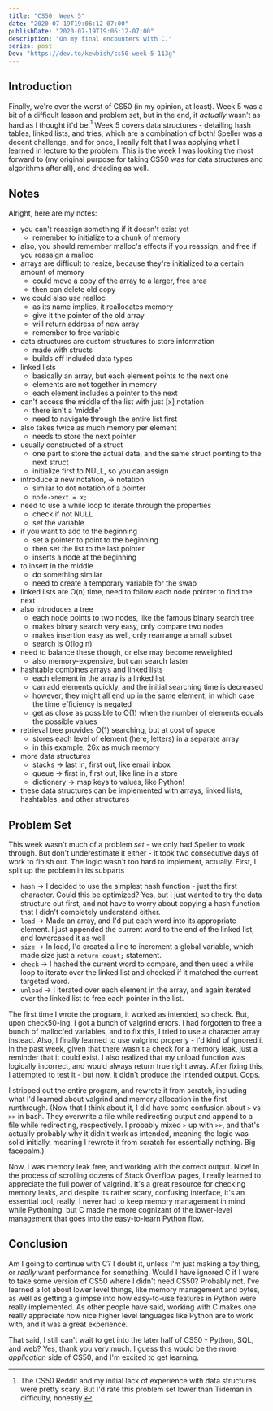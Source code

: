 ```yaml
---
title: "CS50: Week 5"
date: "2020-07-19T19:06:12-07:00"
publishDate: "2020-07-19T19:06:12-07:00"
description: "On my final encounters with C."
series: post
Dev: "https://dev.to/kewbish/cs50-week-5-113g"
---
```


## Introduction
Finally, we're over the worst of CS50 (in my opinion, at least). Week 5 was a bit of a difficult lesson and problem set, but in the end, it *actually* wasn't as hard as I thought it'd be.[^1] Week 5 covers data structures - detailing hash tables, linked lists, and tries, which are a combination of both! Speller was a decent challenge, and for once, I really felt that I was applying what I learned in lecture to the problem. This is the week I was looking the most forward to (my original purpose for taking CS50 was for data structures and algorithms after all), and dreading as well. 

## Notes
Alright, here are my notes:
- you can't reassign something if it doesn't exist yet
	- remember to initialize to a chunk of memory
- also, you should remember malloc's effects if you reassign, and free if you reassign a malloc
- arrays are difficult to resize, because they're initialized to a certain amount of memory
	- could move a copy of the array to a larger, free area
	- then can delete old copy
- we could also use realloc
	- as its name implies, it reallocates memory
	- give it the pointer of the old array
	- will return address of new array
	- remember to free variable
- data structures are custom structures to store information
	- made with structs
	- builds off included data types
- linked lists
	- basically an array, but each element points to the next one
	- elements are not together in memory
	- each element includes a pointer to the next
- can't access the middle of the list with just [x] notation
	- there isn't a 'middle'
	- need to navigate through the entire list first
- also takes twice as much memory per element
	- needs to store the next pointer
- usually constructed of a struct
	- one part to store the actual data, and the same struct pointing to the next struct
	- initialize first to NULL, so you can assign
- introduce a new notation, -> notation
	- similar to dot notation of a pointer
	- `node->next = x;`
- need to use a while loop to iterate through the properties
	- check if not NULL
	- set the variable
- if you want to add to the beginning
	- set a pointer to point to the beginning
	- then set the list to the last pointer
	- inserts a node at the beginning
- to insert in the middle
	- do something similar
	- need to create a temporary variable for the swap
- linked lists are O(n) time, need to follow each node pointer to find the next
- also introduces a tree
	- each node points to two nodes, like the famous binary search tree
	- makes binary search very easy, only compare two nodes
	- makes insertion easy as well, only rearrange a small subset
	- search is O(log n)
- need to balance these though, or else may become reweighted
	- also memory-expensive, but can search faster
- hashtable combines arrays and linked lists
	- each element in the array is a linked list
	- can add elements quickly, and the initial searching time is decreased
	- however, they might all end up in the same element, in which case the time efficiency is negated
	- get as close as possible to O(1) when the number of elements equals the possible values
- retrieval tree provides O(1) searching, but at cost of space
	- stores each level of element (here, letters) in a separate array
	- in this example, 26x as much memory
- more data structures
	- stacks -> last in, first out, like email inbox
	- queue -> first in, first out, like line in a store
	- dictionary -> map keys to values, like Python!
- these data structures can be implemented with arrays, linked lists, hashtables, and other structures

## Problem Set
This week wasn't much of a problem *set* - we only had Speller to work through. But don't underestimate it either - it took two consecutive days of work to finish out. The logic wasn't too hard to implement, actually. 
First, I split up the problem in its subparts
- `hash` -> I decided to use the simplest hash function - just the first character. Could this be optimized? Yes, but I just wanted to try the data structure out first, and not have to worry about copying a hash function that I didn't completely understand either.
- `load` -> Made an array, and I'd put each word into its appropriate element. I just appended the current word to the end of the linked list, and lowercased it as well.
- `size` -> In load, I'd created a line to increment a global variable, which made size just a `return count;` statement.
- `check` -> I hashed the current word to compare, and then used a while loop to iterate over the linked list and checked if it matched the current targeted word.
- `unload` -> I iterated over each element in the array, and again iterated over the linked list to free each pointer in the list.

The first time I wrote the program, it worked as intended, so check. But, upon check50-ing, I got a bunch of valgrind errors. I had forgotten to free a bunch of malloc'ed variables, and to fix this, I tried to use a character array instead. Also, I finally learned to use valgrind properly - I'd kind of ignored it in the past week, given that there wasn't a check for a memory leak, just a reminder that it could exist. I also realized that my unload function was logically incorrect, and would always return true right away. After fixing this, I attempted to test it - but now, it didn't produce the intended output. Oops.

I stripped out the entire program, and rewrote it from scratch, including what I'd learned about valgrind and memory allocation in the first runthrough. (Now that I think about it, I did have some confusion about `>` vs `>>` in bash. They overwrite a file while redirecting output and append to a file while redirecting, respectively. I probably mixed `>` up with `>>`, and that's actually probably why it didn't work as intended, meaning the logic was solid initially, meaning I rewrote it from scratch for essentially nothing. Big facepalm.)

Now, I was memory leak free, and working with the correct output. Nice! In the process of scrolling dozens of Stack Overflow pages, I really learned to appreciate the full power of valgrind. It's a great resource for checking memory leaks, and despite its rather scary, confusing interface, it's an essential tool, really. I never had to keep memory management in mind while Pythoning, but C made me more cognizant of the lower-level management that goes into the easy-to-learn Python flow.

## Conclusion
Am I going to continue with C? I doubt it, unless I'm just making a toy thing, or *really* want performance for something. Would I have ignored C if I were to take some version of CS50 where I didn't need CS50? Probably not. I've learned a lot about lower level things, like memory management and bytes, as well as getting a glimpse into how easy-to-use features in Python were really implemented. As other people have said, working with C makes one really appreciate how nice higher level languages like Python are to work with, and it was a great experience. 

That said, I still can't wait to get into the later half of CS50 - Python, SQL, and web? Yes, thank you very much. I guess this would be the more *application* side of CS50, and I'm excited to get learning.

[^1]: The CS50 Reddit and my initial lack of experience with data structures were pretty scary. But I'd rate this problem set lower than Tideman in difficulty, honestly.


